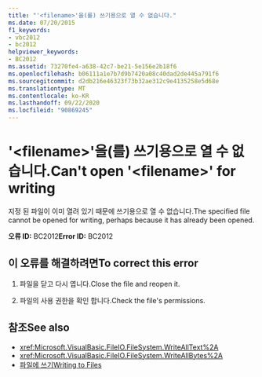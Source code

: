 ```yaml
---
title: "'<filename>'을(를) 쓰기용으로 열 수 없습니다."
ms.date: 07/20/2015
f1_keywords:
- vbc2012
- bc2012
helpviewer_keywords:
- BC2012
ms.assetid: 73270fe4-a638-42c7-be21-5e156e2b18f6
ms.openlocfilehash: b06111a1e7b7d9b7420a08c40dad2de445a791f6
ms.sourcegitcommit: d2db216e46323f73b32ae312c9e4135258e5d68e
ms.translationtype: MT
ms.contentlocale: ko-KR
ms.lasthandoff: 09/22/2020
ms.locfileid: "90869245"
---
```

# <a name="cant-open-filename-for-writing"></a><span data-ttu-id="969c4-102">'\<filename>'을(를) 쓰기용으로 열 수 없습니다.</span><span class="sxs-lookup"><span data-stu-id="969c4-102">Can't open '\<filename>' for writing</span></span>

<span data-ttu-id="969c4-103">지정 된 파일이 이미 열려 있기 때문에 쓰기용으로 열 수 없습니다.</span><span class="sxs-lookup"><span data-stu-id="969c4-103">The specified file cannot be opened for writing, perhaps because it has already been opened.</span></span>  
  
 <span data-ttu-id="969c4-104">**오류 ID:** BC2012</span><span class="sxs-lookup"><span data-stu-id="969c4-104">**Error ID:** BC2012</span></span>  
  
## <a name="to-correct-this-error"></a><span data-ttu-id="969c4-105">이 오류를 해결하려면</span><span class="sxs-lookup"><span data-stu-id="969c4-105">To correct this error</span></span>  
  
1. <span data-ttu-id="969c4-106">파일을 닫고 다시 엽니다.</span><span class="sxs-lookup"><span data-stu-id="969c4-106">Close the file and reopen it.</span></span>  
  
2. <span data-ttu-id="969c4-107">파일의 사용 권한을 확인 합니다.</span><span class="sxs-lookup"><span data-stu-id="969c4-107">Check the file's permissions.</span></span>  
  
## <a name="see-also"></a><span data-ttu-id="969c4-108">참조</span><span class="sxs-lookup"><span data-stu-id="969c4-108">See also</span></span>

- <xref:Microsoft.VisualBasic.FileIO.FileSystem.WriteAllText%2A>
- <xref:Microsoft.VisualBasic.FileIO.FileSystem.WriteAllBytes%2A>
- [<span data-ttu-id="969c4-109">파일에 쓰기</span><span class="sxs-lookup"><span data-stu-id="969c4-109">Writing to Files</span></span>](../../developing-apps/programming/drives-directories-files/writing-to-files.md)
